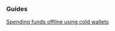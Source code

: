 ### Guides

[Spending funds offline using cold wallets](https://github.com/Vigil/vigilwallet/tree/master/docs/offline_wallets.md)




